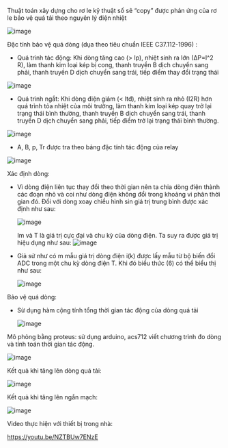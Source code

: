 Thuật toán xây dựng cho rơ le kỹ thuật số sẽ “copy” được phản ứng của rơ le bảo vệ quá tải theo nguyên lý điện nhiệt

![image](https://github.com/ToanPham2000/Relay/assets/142808050/13b277d3-7792-4c36-b80d-887840c6dec2)

Đặc tính bảo vệ quá dòng (dụa theo tiêu chuẩn IEEE C37.112-1996) :

- Quá trình tác động: Khi dòng tăng cao (> Ip), nhiệt sinh ra lớn (∆P=I^2 R), làm thanh kim loại kép bị cong, thanh truyền B dịch chuyển sang phải, thanh truyền D dịch chuyển sang trái, tiếp điểm thay đổi trạng thái
  
![image](https://github.com/ToanPham2000/Relay/assets/142808050/8ab284c3-e25b-4df3-8b86-5d54625f75c3)

- Quá trình ngắt: Khi dòng điện giảm (< Itđ), nhiệt sinh ra nhỏ (I2R) hơn quá trình tỏa nhiệt của môi trường, làm thanh kim loại kép quay trở lại trạng thái bình thường, thanh truyền B dịch chuyển sang trái, thanh truyền D dịch chuyển sang phải, tiếp điểm trở lại trạng thái bình thường.

![image](https://github.com/ToanPham2000/Relay/assets/142808050/f5966b58-2728-4b36-bb0e-2d059abf0225)
- A, B, p, Tr được tra theo bảng đặc tính tác động của relay

![image](https://github.com/ToanPham2000/Relay/assets/142808050/7c3fd002-0f10-4139-afc5-02fc0e7d83d6)

Xác định dòng:
- Vì dòng điện liên tục thay đổi theo thời gian nên ta chia dòng điện thành các đoạn nhỏ và coi như dòng điện không đổi trong khoảng vi phân thời gian đó. Đối với dòng xoay chiều hình sin giá trị trung bình được xác định như sau:

  ![image](https://github.com/ToanPham2000/Relay/assets/142808050/135912ef-3fe4-43db-965f-9ae9ae342ab4)
  
  Im và T là giá trị cực đại và chu kỳ của dòng điện. Ta suy ra được giá trị hiệu dụng như sau:
  ![image](https://github.com/ToanPham2000/Relay/assets/142808050/d85532b4-dc01-4d9e-b8c0-50e22df08e30)
  
- Giả sử như có m mẫu giá trị dòng điện i(k) được lấy mẫu từ bộ biến đổi ADC trong một chu kỳ dòng điện T. Khi đó biểu thức (6) có thể biểu thị như sau:

  ![image](https://github.com/ToanPham2000/Relay/assets/142808050/d66102e6-0366-46e2-b029-de58f18a61f5)
  
Bảo vệ quá dòng:
- Sừ dụng hàm cộng tính tổng thời gian tác động của dòng quá tải

  ![image](https://github.com/ToanPham2000/Relay/assets/142808050/d9bf5474-b184-42ff-bfde-4c1d708ee641)

Mô phỏng bằng proteus: sử dụng arduino, acs712 viết chương trình đo dòng và tính toán thời gian tác động.

![image](https://github.com/ToanPham2000/Relay/assets/142808050/3b961ec0-c429-4048-b557-1a68cf9e3a63)

Kết quả khi tăng lên dòng quá tải:

![image](https://github.com/ToanPham2000/Relay/assets/142808050/23df2300-fe9e-4d7b-bec6-13c6641b020a)

Kết quả khi tăng lên ngắn mạch:

![image](https://github.com/ToanPham2000/Relay/assets/142808050/bae60e08-db4a-4ffd-aa76-1d2d306b94a0)

Video thực hiện với thiết bị trong nhà:

https://youtu.be/NZTBUw7ENzE

